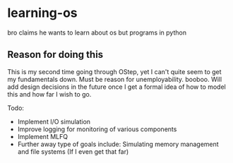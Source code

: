# learning-os
bro claims he wants to learn about os but programs in python 

## Reason for doing this
This is my second time going through OStep, yet I can't quite seem to get my fundamentals down. Must be reason for unemployability. booboo. Will add design decisions in the future once I get a formal idea of how to model this and how far I wish to go.

Todo:
- Implement I/O simulation
- Improve logging for monitoring of various components
- Implement MLFQ
- Further away type of goals include: Simulating memory management and file systems (If I even get that far)
